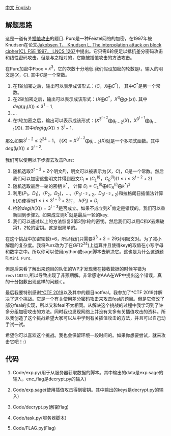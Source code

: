 [中文](./WP_zh.md) [English](./WP.md)

## 解题思路

这是一道有关[插值攻击](https://en.wikipedia.org/wiki/Interpolation_attack)的题目. Purε是一种Feistel网络的加密，在1997年被Knudsen在论文[Jakobsen T， Knudsen L. The interpolation attack on block cipher\[C\]. FSE 1997， LNCS 1267](https://www.researchgate.net/publication/225190352_The_interpolation_attack_on_block_ciphers)中提出。它只需6轮便足以抵抗差分密码攻击和线性密码攻击。但是与之相对的，它能被插值攻击的方法攻击。

在Purε加密中Fbox = $x^3$，它的次数十分地低.我们假设加密的轮数是t，输入的明文是$(X，C)$. 其中$C$是一个常数。

1. 在1轮加密之后，输出可以表示成该形式：$(C，X \bigoplus C^*)$， 其中$C^*$是另一个常数。
2. 在2轮加密之后，输出可以表示成该形式：$(X \bigoplus C^*，X^3 \bigoplus g_1(x))$. 其中$deg(g_1(X)) \leq 3^1-1$. 
3. ...
4. 在t轮加密之后，输出可以表示成该形式：$(X^{3^{t-2}} \bigoplus g_{t-2}(X)，X^{3^{t-1}} \bigoplus g_{t-1}(X))$. 其中$deg(g_i(X))\leq3^i-1$. 

那么如果$3^{i-2} \leq 2^{24}-1$， $l_i(X)=X^{3^{i-2}} \bigoplus g_{i-2}(X)$就是一个多项式函数。其中$deg(l_i(X))\leq3^{i-2}$. 

我们可以使用以下步骤去攻击Purε:
1. 随机选取$3^{t-3}+2$个明文$P_i$，明文可以被表示为$(X，C)$，$C$是一个常数。然后我们可以加密这些明文并得到密文$C_i=(C_L^{(i)}，C_R^{(i)})$($1\leq i \leq 3^{t-2}+2$)
2. 随机选取最后一轮的密钥 $k^*$， 计算 $D_i = C_L^{(i)} \bigoplus (C_R^{(i)} \bigoplus k^*)^3$
3. 利用$(P_1，D_1)$，$(P_2，D_2)$，...，$(P_{3^{t-3}+2}，D_{3^{t-3}+2})$和拉格朗日插值法计算$h(X)$使得当$1\leq i \leq3^{t-3}+2$时， $h(P_i)=D_i$
4. 检验$deg(h(X))=3^{t-3}$是否成立。如果不成立则$k^*$肯定是错误的。我们可以重新回到步骤2。如果成立则$k^*$就是最后一轮的key.
5. 我们可以通过以上的方法恢复3第3到t轮的密钥。然后我们可以用$C$和$X$去爆破第1，2轮的密钥。这是很简单的。

在这个挑战中加密轮数t=6，所以我们只需要$3^3+2=29$对明密文对。为了减小解题的复杂度。我将Purε改为了在$GF(2^{24})$上运算并且使得key的取值在小写字母和数字之中。所以你可以使用python或sage脚本去解决它。这也是为什么这道题叫`Mini Purε`.

但是后来看了解出来题目的队伍的WP才发现我在接收数据的时候写错为`recv(1024)`,所以导致出现了非预期解。非常感谢AAA在WP中提出这个错误，真的十分抱歉出现这样的问题:( 。

最后我要特别感谢[*CTF 2019](https://ctftime.org/event/778)以及其中的题目notfeal。我参加了*CTF 2019并解决了这个挑战。它是一个有关使用[差分密码攻击](http://theamazingking.com/crypto-feal.php)来攻击feal的题目。但是它修改了部分feal的实现，所以又和feal不太相同。从解决这个挑战的过程中我学习到了许多分组加密攻击的方法。同时我也发现网络上并没有太多有关插值攻击的资料。所以我创造了这个挑战希望大家可以从中学到有关插值攻击的方法，并且可以自己动手试一试。

希望你可以喜欢这个挑战。我也会保留环境一段时间的。如果你想要尝试，就来攻击它吧！:)


## 代码

1. Code/exp.py(用于从服务器获取数据的脚本。其中输出的data是exp.sage的输入，enc_flag是decrypt.py的输入)

2. Code/exp.sage(使用插值攻击得到密钥。其中输出的keys是decrypt.py的输入)

3. Code/decrypt.py(解密flag)

4. Code/task.py(服务器脚本)

5. Code/FLAG.py(Flag)
